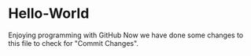 # Hello-World
Enjoying programming with GitHub
Now we have done some changes to this file to check for "Commit Changes".
